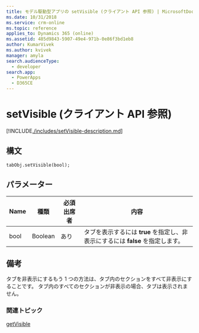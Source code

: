 ```yaml
---
title: モデル駆動型アプリの setVisible (クライアント API 参照) | MicrosoftDocs
ms.date: 10/31/2018
ms.service: crm-online
ms.topic: reference
applies_to: Dynamics 365 (online)
ms.assetid: 485d9843-5907-49e4-971b-0e86f3bd1eb8
author: KumarVivek
ms.author: kvivek
manager: amyla
search.audienceType:
  - developer
search.app:
  - PowerApps
  - D365CE
---
```

# <a name="setvisible-client-api-reference"></a>setVisible (クライアント API 参照)



[!INCLUDE[./includes/setVisible-description.md](./includes/setVisible-description.md)] 

## <a name="syntax"></a>構文

`tabObj.setVisible(bool);`

## <a name="parameter"></a>パラメーター

|Name|種類​​|必須出席者|内容|
|--|--|--|--|
|bool|Boolean|あり|タブを表示するには **true** を指定し、非表示にするには **false** を指定します。|

## <a name="remarks"></a>備考

タブを非表示にするもう 1 つの方法は、タブ内のセクションをすべて非表示にすることです。 タブ内のすべてのセクションが非表示の場合、タブは表示されません。

### <a name="related-topics"></a>関連トピック

[getVisible](getVisible.md)



